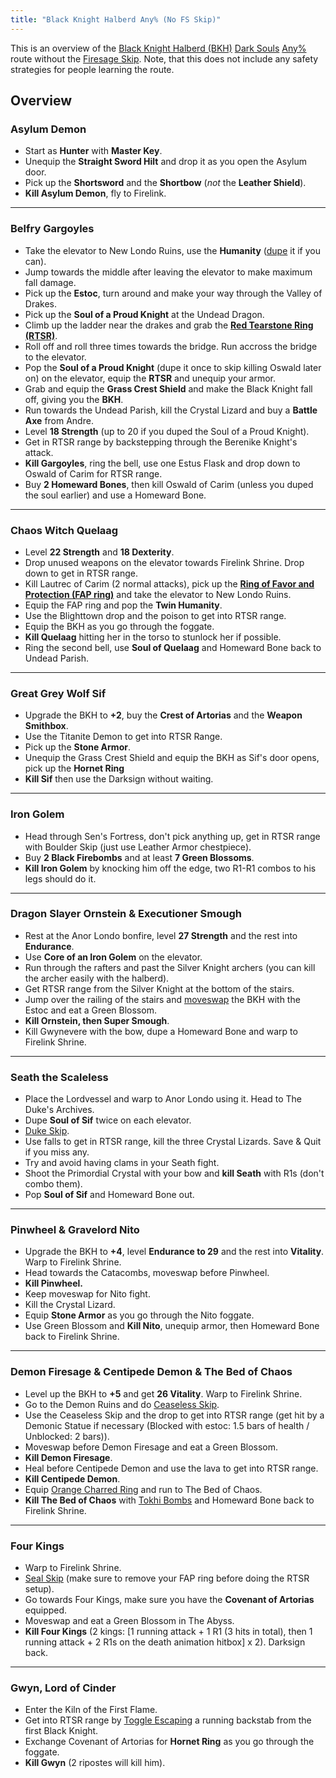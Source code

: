 ```yaml
---
title: "Black Knight Halberd Any% (No FS Skip)"
---
```


This is an overview of the [Black Knight Halberd (BKH)](//darksouls.wikidot.com/black-knight-halberd) [Dark Souls](/darksouls) [Any%](/any-darksouls) route without the [Firesage Skip](/darksouls/firesage-skip). Note, that this does not include any safety strategies for people learning the route.

## Overview

### Asylum Demon

- Start as **Hunter** with **Master Key**.
- Unequip the **Straight Sword Hilt** and drop it as you open the Asylum door.
- Pick up the **Shortsword** and the **Shortbow** (_not_ the **Leather Shield**).
- **Kill Asylum Demon**, fly to Firelink.

---

### Belfry Gargoyles

- Take the elevator to New Londo Ruins, use the **Humanity** ([dupe](/darksouls/item-dupe) it if you can).
- Jump towards the middle after leaving the elevator to make maximum fall damage.
- Pick up the **Estoc**, turn around and make your way through the Valley of Drakes.
- Pick up the **Soul of a Proud Knight** at the Undead Dragon.
- Climb up the ladder near the drakes and grab the **[Red Tearstone Ring (RTSR)](//darksouls.wikidot.com/red-tearstone-ring)**.
- Roll off and roll three times towards the bridge. Run accross the bridge to the elevator.
- Pop the **Soul of a Proud Knight** (dupe it once to skip killing Oswald later on) on the elevator, equip the **RTSR** and unequip your armor.
- Grab and equip the **Grass Crest Shield** and make the Black Knight fall off, giving you the **BKH**.
- Run towards the Undead Parish, kill the Crystal Lizard and buy a **Battle Axe** from Andre.
- Level **18 Strength** (up to 20 if you duped the Soul of a Proud Knight).
- Get in RTSR range by backstepping through the Berenike Knight's attack.
- **Kill Gargoyles**, ring the bell, use one Estus Flask and drop down to Oswald of Carim for RTSR range.
- Buy **2 Homeward Bones**, then kill Oswald of Carim (unless you duped the soul earlier) and use a Homeward Bone.

---

### Chaos Witch Quelaag

- Level **22 Strength** and **18 Dexterity**.
- Drop unused weapons on the elevator towards Firelink Shrine. Drop down to get in RTSR range.
- Kill Lautrec of Carim (2 normal attacks), pick up the **[Ring of Favor and Protection (FAP ring)](//darksouls.wikidot.com/ring-of-favor-and-protection)** and take the elevator to New Londo Ruins.
- Equip the FAP ring and pop the **Twin Humanity**.
- Use the Blighttown drop and the poison to get into RTSR range.
- Equip the BKH as you go through the foggate.
- **Kill Quelaag** hitting her in the torso to stunlock her if possible.
- Ring the second bell, use **Soul of Quelaag** and Homeward Bone back to Undead Parish.

---

### Great Grey Wolf Sif

- Upgrade the BKH to **+2**, buy the **Crest of Artorias** and the **Weapon Smithbox**.
- Use the Titanite Demon to get into RTSR Range.
- Pick up the **Stone Armor**.
- Unequip the Grass Crest Shield and equip the BKH as Sif's door opens, pick up the **Hornet Ring**
- **Kill Sif** then use the Darksign without waiting.

---

### Iron Golem

- Head through Sen's Fortress, don't pick anything up, get in RTSR range with Boulder Skip (just use Leather Armor chestpiece).
- Buy **2 Black Firebombs** and at least **7 Green Blossoms**.
- **Kill Iron Golem** by knocking him off the edge, two R1-R1 combos to his legs should do it.

---

### Dragon Slayer Ornstein & Executioner Smough

- Rest at the Anor Londo bonfire, level **27 Strength** and the rest into **Endurance**.
- Use **Core of an Iron Golem** on the elevator.
- Run through the rafters and past the Silver Knight archers (you can kill the archer easily with the halberd).
- Get RTSR range from the Silver Knight at the bottom of the stairs.
- Jump over the railing of the stairs and [moveswap](/moveswap) the BKH with the Estoc and eat a Green Blossom.
- **Kill Ornstein, then Super Smough**.
- Kill Gwynevere with the bow, dupe a Homeward Bone and warp to Firelink Shrine.

---

### Seath the Scaleless

- Place the Lordvessel and warp to Anor Londo using it. Head to The Duke's Archives.
- Dupe **Soul of Sif** twice on each elevator.
- [Duke Skip](/duke-skip).
- Use falls to get in RTSR range, kill the three Crystal Lizards. Save & Quit if you miss any.
- Try and avoid having clams in your Seath fight.
- Shoot the Primordial Crystal with your bow and **kill Seath** with R1s (don't combo them).
- Pop **Soul of Sif** and Homeward Bone out.

---

### Pinwheel & Gravelord Nito

- Upgrade the BKH to **+4**, level **Endurance to 29** and the rest into **Vitality**. Warp to Firelink Shrine.
- Head towards the Catacombs, moveswap before Pinwheel.
- **Kill Pinwheel.**
- Keep moveswap for Nito fight.
- Kill the Crystal Lizard.
- Equip **Stone Armor** as you go through the Nito foggate.
- Use Green Blossom and **Kill Nito**, unequip armor, then Homeward Bone back to Firelink Shrine.

---

### Demon Firesage & Centipede Demon & The Bed of Chaos

- Level up the BKH to **+5** and get **26 Vitality**. Warp to Firelink Shrine.
- Go to the Demon Ruins and do [Ceaseless Skip](/ceaseless-skip).
- Use the Ceaseless Skip and the drop to get into RTSR range (get hit by a Demonic Statue if necessary (Blocked with estoc: 1.5 bars of health / Unblocked: 2 bars)).
- Moveswap before Demon Firesage and eat a Green Blossom.
- **Kill Demon Firesage**.
- Heal before Centipede Demon and use the lava to get into RTSR range.
- **Kill Centipede Demon**.
- Equip [Orange Charred Ring](//darksouls.wikidot.com/orange-charred-ring) and run to The Bed of Chaos.
- **Kill The Bed of Chaos** with [Tokhi Bombs](/tokhi-bombs) and Homeward Bone back to Firelink Shrine.

---

### Four Kings

- Warp to Firelink Shrine.
- [Seal Skip](/seal-skip) (make sure to remove your FAP ring before doing the RTSR setup).
- Go towards Four Kings, make sure you have the **Covenant of Artorias** equipped.
- Moveswap and eat a Green Blossom in The Abyss.
- **Kill Four Kings** (2 kings: \[1 running attack + 1 R1 (3 hits in total), then 1 running attack + 2 R1s on the death animation hitbox] x 2). Darksign back.

---

### Gwyn, Lord of Cinder

- Enter the Kiln of the First Flame.
- Get into RTSR range by [Toggle Escaping](/index.php?title=Toggle_Escape&action=edit&redlink=1 'Toggle Escape (page does not exist)') a running backstab from the first Black Knight.
- Exchange Covenant of Artorias for **Hornet Ring** as you go through the foggate.
- **Kill Gwyn** (2 ripostes will kill him).
